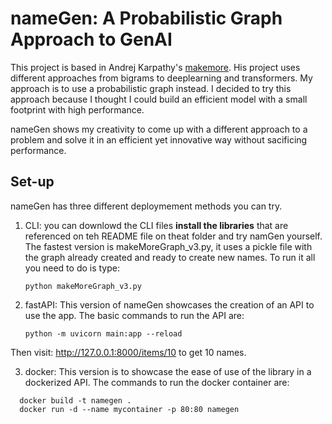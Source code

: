 # nameGen: A Probabilistic Graph Approach to GenAI

This project is based in Andrej Karpathy's [makemore](https://github.com/karpathy/makemore). His project uses different approaches from bigrams to deeplearning and transformers. My approach is to use a probabilistic graph instead. 
I decided to try this approach because I thought I could build an efficient model with a small footprint with high performance.  

nameGen shows my creativity to come up with a different approach to a problem and solve it in an efficient yet innovative way without sacificing performance. 

## Set-up
nameGen has three different deploymement methods you can try.
1. CLI: you can downlowd the CLI files **install the libraries** that are referenced on teh README file on theat folder and try namGen yourself.
   The fastest version is makeMoreGraph_v3.py, it uses a pickle file with the graph already created and ready to create new names. To run it all you need to do is type:
    
   ```
   python makeMoreGraph_v3.py
   ```
2. fastAPI: This version of nameGen showcases the creation of an API to use the app. The basic commands to run the API are:
   ```
   python -m uvicorn main:app --reload
   ```
  Then visit: http://127.0.0.1:8000/items/10 to get 10 names. 
     
3. docker: This version is to showcase the ease of use of the library in a dockerized API. The commands to run the docker container are:
  ```
 	docker build -t namegen .
	docker run -d --name mycontainer -p 80:80 namegen
  ```
